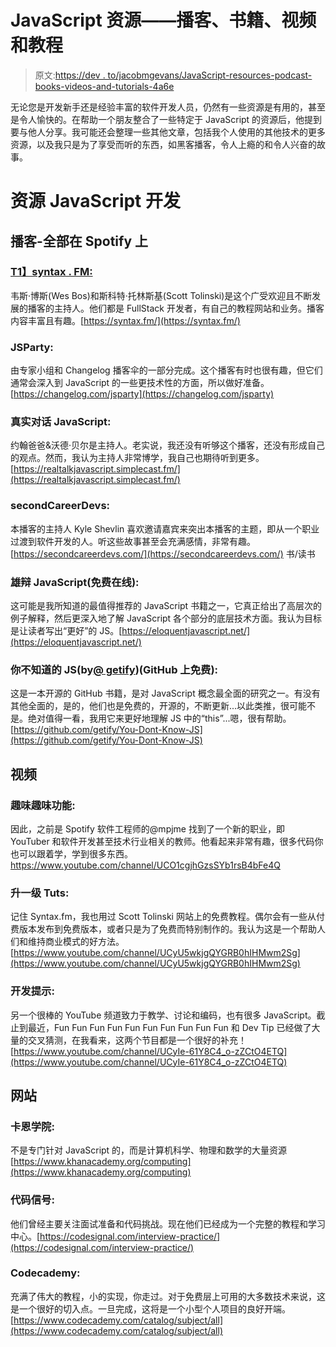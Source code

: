 # JavaScript 资源——播客、书籍、视频和教程

> 原文:[https://dev . to/jacobmgevans/JavaScript-resources-podcast-books-videos-and-tutorials-4a6e](https://dev.to/jacobmgevans/javascript-resources-podcasts-books-videos-and-tutorials-4a6e)

无论您是开发新手还是经验丰富的软件开发人员，仍然有一些资源是有用的，甚至是令人愉快的。在帮助一个朋友整合了一些特定于 JavaScript 的资源后，他提到要与他人分享。我可能还会整理一些其他文章，包括我个人使用的其他技术的更多资源，以及我只是为了享受而听的东西，如黑客播客，令人上瘾的和令人兴奋的故事。

# [](#resources-javascript-development)资源 JavaScript 开发

## [](#podcasts-all-on-spotify)播客-全部在 Spotify 上

### [T1】syntax . FM:](#syntaxfm)

韦斯·博斯(Wes Bos)和斯科特·托林斯基(Scott Tolinski)是这个广受欢迎且不断发展的播客的主持人。他们都是 FullStack 开发者，有自己的教程网站和业务。播客内容丰富且有趣。[https://syntax.fm/](https://syntax.fm/)

### [](#jsparty)JSParty:

由专家小组和 Changelog 播客伞的一部分完成。这个播客有时也很有趣，但它们通常会深入到 JavaScript 的一些更技术性的方面，所以做好准备。[https://changelog.com/jsparty](https://changelog.com/jsparty)

### [](#real-talk-javascript)真实对话 JavaScript:

约翰爸爸&沃德·贝尔是主持人。老实说，我还没有听够这个播客，还没有形成自己的观点。然而，我认为主持人非常博学，我自己也期待听到更多。[https://realtalkjavascript.simplecast.fm/](https://realtalkjavascript.simplecast.fm/)

### [](#secondcareerdevs)secondCareerDevs:

本播客的主持人 Kyle Shevlin 喜欢邀请嘉宾来突出本播客的主题，即从一个职业过渡到软件开发的人。听这些故事甚至会充满感情，非常有趣。[https://secondcareerdevs.com/](https://secondcareerdevs.com/)
书/读书

### [](#eloquent-javascript-free-online)雄辩 JavaScript(免费在线):

这可能是我所知道的最值得推荐的 JavaScript 书籍之一，它真正给出了高层次的例子解释，然后更深入地了解 JavaScript 各个部分的底层技术方面。我认为目标是让读者写出“更好”的 JS。[https://eloquentjavascript.net/](https://eloquentjavascript.net/)

### [](#you-dont-know-js-by-getify-free-on-github)你不知道的 JS(by[@ getify](https://dev.to/getify))(GitHub 上免费):

这是一本开源的 GitHub 书籍，是对 JavaScript 概念最全面的研究之一。有没有其他全面的，是的，他们也是免费的，开源的，不断更新...以此类推，很可能不是。绝对值得一看，我用它来更好地理解 JS 中的“this”...嗯，很有帮助。[https://github.com/getify/You-Dont-Know-JS](https://github.com/getify/You-Dont-Know-JS)

## [](#videos)视频

### [](#fun-fun-function)趣味趣味功能:

因此，之前是 Spotify 软件工程师的@mpjme 找到了一个新的职业，即 YouTuber 和软件开发甚至技术行业相关的教师。他看起来非常有趣，很多代码你也可以跟着学，学到很多东西。https://www.youtube.com/channel/UCO1cgjhGzsSYb1rsB4bFe4Q

### [](#level-up-tuts)升一级 Tuts:

记住 Syntax.fm，我也用过 Scott Tolinski 网站上的免费教程。偶尔会有一些从付费版本发布到免费版本，或者只是为了免费而特别制作的。我认为这是一个帮助人们和维持商业模式的好方法。[https://www.youtube.com/channel/UCyU5wkjgQYGRB0hIHMwm2Sg](https://www.youtube.com/channel/UCyU5wkjgQYGRB0hIHMwm2Sg)

### [](#dev-tips)开发提示:

另一个很棒的 YouTube 频道致力于教学、讨论和编码，也有很多 JavaScript。截止到最近，Fun Fun Fun Fun Fun Fun Fun Fun Fun Fun 和 Dev Tip 已经做了大量的交叉猜测，在我看来，这两个节目都是一个很好的补充！[https://www.youtube.com/channel/UCyIe-61Y8C4_o-zZCtO4ETQ](https://www.youtube.com/channel/UCyIe-61Y8C4_o-zZCtO4ETQ)

## [](#websites)网站

### [](#kahn-academy)卡恩学院:

不是专门针对 JavaScript 的，而是计算机科学、物理和数学的大量资源[https://www.khanacademy.org/computing](https://www.khanacademy.org/computing)

### [](#code-signal)代码信号:

他们曾经主要关注面试准备和代码挑战。现在他们已经成为一个完整的教程和学习中心。[https://codesignal.com/interview-practice/](https://codesignal.com/interview-practice/)

### [](#codecademy)Codecademy:

充满了伟大的教程，小的实现，你走过。对于免费层上可用的大多数技术来说，这是一个很好的切入点。一旦完成，这将是一个小型个人项目的良好开端。[https://www.codecademy.com/catalog/subject/all](https://www.codecademy.com/catalog/subject/all)
